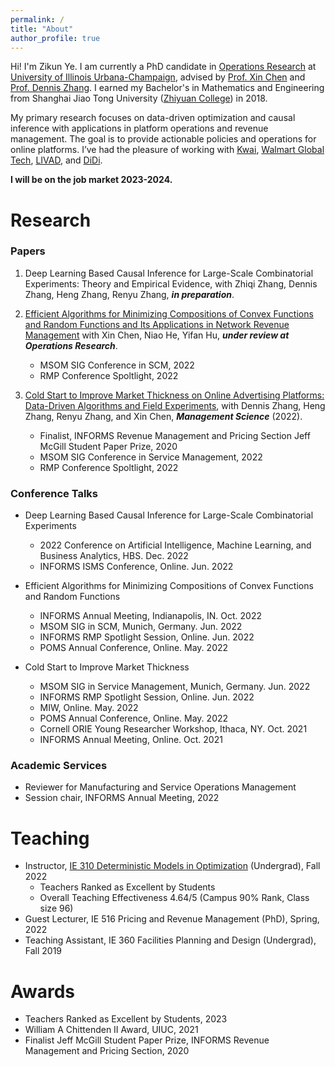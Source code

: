 ```yaml
---
permalink: /
title: "About"
author_profile: true
---
```


Hi! I'm Zikun Ye. I am currently a PhD candidate in [Operations Research](https://ise.illinois.edu) at [University of Illinois Urbana-Champaign](https://illinois.edu), advised by [Prof. Xin Chen](https://www.isye.gatech.edu/users/xin-chen) and [Prof. Dennis Zhang](http://denniszhang.org). I earned my Bachelor's in Mathematics and Engineering from Shanghai Jiao Tong University ([Zhiyuan College](https://en.zhiyuan.sjtu.edu.cn/en)) in 2018.

My primary research focuses on data-driven optimization and causal inference with applications in platform operations and revenue management. The goal is to provide actionable policies and operations for online platforms. I’ve had the pleasure of working with [Kwai](https://www.kwai.com), [Walmart Global Tech](https://tech.walmart.com), [LIVAD](https://www.livad.stream), and [DiDi](https://web.didiglobal.com).


**I will be on the job market 2023-2024.**



# Research

### Papers
1. Deep Learning Based Causal Inference for Large-Scale Combinatorial Experiments: Theory and Empirical Evidence, with Zhiqi Zhang, Dennis Zhang, Heng Zhang, Renyu Zhang, ***in preparation***.

2. [Efficient Algorithms for Minimizing Compositions of Convex Functions and Random Functions and Its Applications in Network Revenue Management](https://papers.ssrn.com/sol3/papers.cfm?abstract_id=4099814) with Xin Chen, Niao He, Yifan Hu, ***under review at Operations Research***.
   -    MSOM SIG Conference in SCM, 2022
   -    RMP Conference Spoltlight, 2022

3. [Cold Start to Improve Market Thickness on Online Advertising Platforms: Data-Driven Algorithms and Field Experiments](https://pubsonline.informs.org/doi/full/10.1287/mnsc.2022.4550), with Dennis Zhang, Heng Zhang, Renyu Zhang, and Xin Chen, ***Management Science*** (2022).
   -    Finalist, INFORMS Revenue Management and Pricing Section Jeff McGill Student Paper Prize, 2020
   -    MSOM SIG Conference in Service Management, 2022
   -    RMP Conference Spoltlight, 2022


### Conference Talks
- Deep Learning Based Causal Inference for Large-Scale Combinatorial Experiments
   -    2022 Conference on Artificial Intelligence, Machine Learning, and Business Analytics, HBS. Dec. 2022
   -    INFORMS ISMS Conference, Online. Jun. 2022


- Efficient Algorithms for Minimizing Compositions of Convex Functions and Random Functions
   -    INFORMS Annual Meeting, Indianapolis, IN. Oct. 2022 
   -    MSOM SIG in SCM, Munich, Germany. Jun. 2022
   -    INFORMS RMP Spotlight Session, Online. Jun. 2022
   -    POMS Annual Conference, Online. May. 2022


- Cold Start to Improve Market Thickness
   -    MSOM SIG in Service Management, Munich, Germany. Jun. 2022
   -    INFORMS RMP Spotlight Session, Online. Jun. 2022
   -    MIW, Online. May. 2022
   -    POMS Annual Conference, Online. May. 2022
   -    Cornell ORIE Young Researcher Workshop, Ithaca, NY. Oct. 2021
   -    INFORMS Annual Meeting, Online. Oct. 2021

### Academic Services
- Reviewer for Manufacturing and Service Operations Management
- Session chair, INFORMS Annual Meeting, 2022



# Teaching
- Instructor, [IE 310 Deterministic Models in Optimization](https://zikunye2.github.io/teaching/ie310-fa-22) (Undergrad), Fall 2022
  - Teachers Ranked as Excellent by Students
  - Overall Teaching Effectiveness 4.64/5 (Campus 90% Rank, Class size 96)
- Guest Lecturer, IE 516 Pricing and Revenue Management (PhD), Spring, 2022
- Teaching Assistant, IE 360 Facilities Planning and Design (Undergrad), Fall 2019



# Awards
- Teachers Ranked as Excellent by Students, 2023
- William A Chittenden II Award, UIUC, 2021
- Finalist Jeff McGill Student Paper Prize, INFORMS Revenue Management and Pricing Section, 2020
